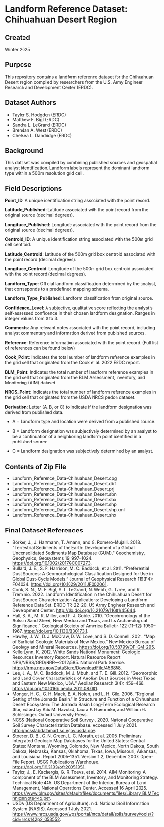 # Landform Reference Dataset: Chihuahuan Desert Region

## Created 
Winter 2025

## Purpose
This repository contains a landform reference dataset for the Chihuahuan Desert region compiled by researchers from the U.S. Army Engineer Research and Development Center (ERDC).

## Dataset Authors
* Taylor S. Hodgdon (ERDC)
* Matthew F. Bigl (ERDC)
* Sandra L. LeGrand (ERDC)
* Brendan A. West (ERDC)
* Chelsea L. Dandridge (ERDC)

## Background
This dataset was compiled by combining published sources and geospatial analyst identification. Landform labels represent the dominant landform type within a 500m resolution grid cell.

## Field Descriptions
**Point_ID**: A unique identification string associated with the point record.

**Latitude_Published**: Latitude associated with the point record from the original source (decimal degrees). 

**Longitude_Published**: Longitude associated with the point record from the original source (decimal degrees). 

**Centroid_ID**: A unique identification string associated with the 500m grid cell centroid.

**Latitude_Centroid**: Latitude of the 500m grid box centroid associated with the point record (decimal degrees). 

**Longitude_Centroid**: Longitude of the 500m grid box centroid associated with the point record (decimal degrees). 

**Landform_Type**: Official landform classification determined by the analyst, that corresponds to a predefined mapping schema. 

**Landform_Type_Published**: Landform classification from original source.

**Confidence_Level**: A subjective, qualitative score reflecting the analyst’s self-assessed confidence in their chosen landform designation. Ranges in integer values from 0 to 3. 

**Comments**: Any relevant notes associated with the point record, including analyst commentary and information derived from published sources. 

**Reference**: Reference information associated with the point record. (Full list of references can be found below)

**Cook_Point**: Indicates the total number of landform reference examples in the grid cell that originated from the Cook et al. 2022 ERDC report.

**BLM_Point**: Indicates the total number of landform reference examples in the grid cell that originated from the BLM Assessment, Inventory, and Monitoring (AIM) dataset.

**NRCS_Point**: Indicates the total number of landform reference examples in the grid cell that originated from the USDA NRCS pedon dataset.

**Derivation**: Letter (A, B, or C) to indicate if the landform designation was derived from published data. 

* A = Landform type and location were derived from a published source. 

* B = Landform designation was subjectively determined by an analyst to be a continuation of a neighboring landform point identified in a published source. 

* C = Landform designation was subjectively determined by an analyst.

## Contents of Zip File

* Landform_Reference_Data-Chihuahuan_Desert.cpg
* Landform_Reference_Data-Chihuahuan_Desert.dbf
* Landform_Reference_Data-Chihuahuan_Desert.prj
* Landform_Reference_Data-Chihuahuan_Desert.sbn
* Landform_Reference_Data-Chihuahuan_Desert.sbx
* Landform_Reference_Data-Chihuahuan_Desert.shp
* Landform_Reference_Data-Chihuahuan_Desert.shp.xml
* Landform_Reference_Data-Chihuahuan_Desert.shx 

## Final Dataset References
* Börker, J., J. Hartmann, T. Amann, and G. Romero-Mujalli. 2018. "Terrestrial Sediments of the Earth: Development of a Global Unconsolidated Sediments Map Database (GUM)." Geochemistry, Geophysics, Geosystems 19, 997–1024. https://doi.org/10.1002/2017GC007273.
* Bullard, J. E., S. P. Harrison, M. C. Baddock, et al. 2011. “Preferential Dust Sources: A Geomorphological Classification Designed for Use in Global Dust-Cycle Models.” Journal of Geophysical Research 116(F4): F04034. https://doi.org/10.1029/2011JF002061.
* Cook, S. N., M. F. Bigl, S. L. LeGrand, N. Webb, G. Tyree, and R. Treminio. 2022. Landform Identification in the Chihuahuan Desert for Dust Source Characterization Applications: Developing a Landform Reference Data Set. ERDC TR-22-20. US Army Engineer Research and Development Center. http://dx.doi.org/10.21079/11681/45644.
* Hall, S. A., M. R. Miller, and R. J. Goble. 2010. “Geochronology of the Bolson Sand Sheet, New Mexico and Texas, and Its Archaeological Significance.” Geological Society of America Bulletin 122 (11–12): 1950–1967. https://doi.org/10.1130/B30173.1. 
* Hawley, J. W., D. J. McCraw, D. W. Love, and S. D. Connell. 2021. “Map of Surficial Geologic Materials of New Mexico.” New Mexico Bureau of Geology and Mineral Resources. https://doi.org/10.58799/OF-GM-295.
* KellerLynn, K. 2012. White Sands National Monument: Geologic Resources Inventory Report. Natural Resource Report NPS/NRSS/GRD/NRR—2012/585. National Park Service. https://irma.nps.gov/DataStore/DownloadFile/456858.
* Lee, J. A., M. C. Baddock, M. J. Mbuh, and T. E. Gill. 2012. “Geomorphic and Land Cover Characteristics of Aeolian Dust Sources in West Texas and Eastern New Mexico, USA.” Aeolian Research 3(4): 459–466. https://doi.org/10.1016/j.aeolia.2011.08.001.
* Monger, H. C., G. H. Mack, B. A. Nolen, and L. H. Gile. 2006. “Regional Setting of the Jornada Basin.” In Structure and Function of a Chihuahuan Desert Ecosystem: The Jornada Basin Long-Term Ecological Research Site, edited by Kris M. Havstad, Laura F. Huenneke, and William H. Schlesinger. Oxford University Press.
* NCSS (National Cooperative Soil Survey). 2020. National Cooperative Soil Survey Characterization Database. Accessed 1 July 2021. http://ncsslabdatamart.sc.egov.usda.gov. 
* Stoeser, D. B., G. N. Green, L. C. Morath, et al. 2005. Preliminary Integrated Geologic Map Databases for the United States: Central States: Montana, Wyoming, Colorado, New Mexico, North Dakota, South Dakota, Nebraska, Kansas, Oklahoma, Texas, Iowa, Missouri, Arkansas, and Louisiana. Report 2005–1351. Version 1.2, December 2007. Open-File Report. USGS Publications Warehouse. https://doi.org/10.3133/ofr20051351.
* Taylor, J., E. Kachergis, G. R. Toevs, et al. 2014. AIM-Monitoring: A component of the BLM Assessment, Inventory, and Monitoring Strategy. Technical Note 445. US Department of the Interior, Bureau of Land Management, National Operations Center. Accessed 16 April 2025. https://www.blm.gov/sites/default/files/documents/files/Library_BLMTechnicalNote445.pdf.
* USDA (US Department of Agriculture). n.d. National Soil Information System (NASIS). Accessed 1 July 2021. https://www.nrcs.usda.gov/wps/portal/nrcs/detail/soils/survey/tools/?cid=nrcs142p2_053552.
